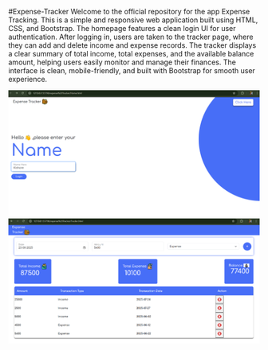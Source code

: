 #Expense-Tracker
Welcome to the official repository for the app Expense Tracking.
This is a simple and responsive web application built using HTML, CSS, and Bootstrap. The homepage features a clean login UI for user authentication. After logging in, users are taken to the tracker page, where they can add and delete income and expense records. The tracker displays a clear summary of total income, total expenses, and the available balance amount, helping users easily monitor and manage their finances. The interface is clean, mobile-friendly, and built with Bootstrap for smooth user experience.


![image alt](https://github.com/kishorekondeti2/Expense-Tracker/blob/22e78e6122c75caa7c0aa25084ee0dccbba41f4f/Home%20Page.png)
![image alt](https://github.com/kishorekondeti2/Expense-Tracker/blob/0a4227cb4a077ad6bb3c397e2ba6bf74dc327235/Tracker%20Page.png)
